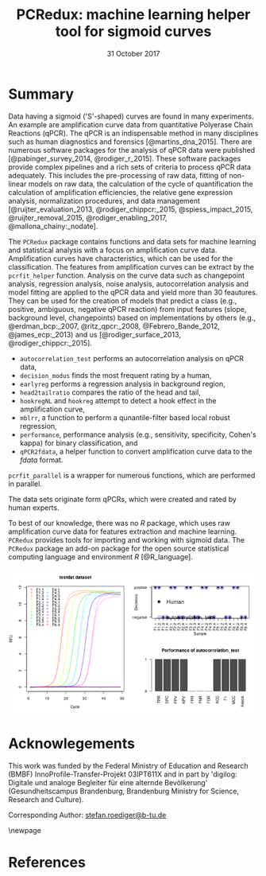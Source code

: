 ﻿---
title: "PCRedux: machine learning helper tool for sigmoid curves"
tags:
  - "R"
  - "PCR"
  - "quantitative Polymerase Chain Reaction"
  - "machine learning"
  - "sigmoid"
authors:
  - name: "Stefan Rödiger"
    orcid: 0000-0002-1441-6512
    affiliation: 1
  - name: "Michał Burdukiewicz"
    orcid: 0000-0001-8926-582X
    affiliation: 2
  - name: "Roy-Arne Senkel"
    orcid: 0000-0001-6139-9471
    affiliation: 1
  - name: "Andrej-Nikolai Spiess"
    orcid: 0000-0002-9630-4724
    affiliation: 3
  - name: "Thomas Fischer"
    orcid: 0000-0001-6235-2261
    affiliation: 1
affiliations:
  - name: "Brandenburg University of Technology Cottbus-Senftenberg, Germany"
    index: 1
  - name: "Uniwersytet Wrocławski: Wrocław, Poland"
    index: 2
  - name: "University Medical Center Hamburg-Eppendorf, Hamburg, Germany"
    index: 3
date: "31 October 2017"
bibliography: paper.bib
output:
  html_document:
    keep_md: yes
---

# Summary

Data having a sigmoid ('S'-shaped) curves are found in many experiments. An 
example are amplification curve data from quantitative Polyerase Chain Reactions 
(qPCR). The qPCR is an indispensable method in many disciplines such as human 
diagnostics and forensics [@martins_dna_2015]. 
There are numerous software packages for the analysis of qPCR data were 
published [@pabinger_survey_2014, @rodiger_r_2015]. These software packages 
provide complex pipelines and a rich sets of criteria to process qPCR data 
adequately. This includes the pre-processing of raw data, fitting of non-linear 
models on raw data, the calculation of the cycle of quantification the 
calculation of amplification efficiencies, the relative gene expression 
analysis, normalization procedures, and data management 
[@ruijter_evaluation_2013, @rodiger_chippcr:_2015, @spiess_impact_2015, 
@ruijter_removal_2015, @rodiger_enabling_2017, @mallona_chainy:_nodate].

The `PCRedux` package contains functions and data sets for machine learning and 
statistical analysis with a focus on amplification curve data. Amplification 
curves have characteristics, which can be used for the classification. The 
features from amplification curves can be extract by the `pcrfit_helper` 
function. Analysis on the curve data such as changepoint analysis, regression 
analysis, noise analysis, autocorrelation analysis and model fitting are applied 
to the qPCR data and yield more than 30 feautures. They can be used for the 
creation of models that predict a class (e.g., positive, ambiguous, negative 
qPCR reaction) from input features (slope, background level, changepoints) based 
on implementations by others (e.g., @erdman_bcp:_2007, @ritz_qpcr:_2008, 
@Febrero_Bande_2012, @james_ecp:_2013) and us [@rodiger_surface_2013, 
@rodiger_chippcr:_2015].

- `autocorrelation_test` performs an autocorrelation analysis on qPCR data,
- `decision_modus` finds the most frequent rating by a human,
- `earlyreg` performs a regression analysis in background region,
- `head2tailratio` compares the ratio of the head and tail,
- `hookregNL` and `hookreg` attempt to detect a hook effect in the amplification curve,
- `mblrr`, a function to perform a qunantile-filter based local robust regression,
- `performance`, performance analysis (e.g., sensitivity, specificity, Cohen's kappa) for binary classification, and
- `qPCR2fdata`, a helper function to convert amplification curve data to the *fdata* format.

`pcrfit_parallel` is a wrapper for numerous functions, which are performed in parallel.

The data sets originate form qPCRs, which were created and rated by human experts.

To best of our knowledge, there was no *R* package, which uses raw amplification 
curve data for features extraction and machine learning. `PCRedux` 
provides tools for importing and working with sigmoid data. The `PCRedux` 
package an add-on package for the open source statistical computing language and 
environment *R* [@R_language].

![](fig1.png)<!-- -->

# Acknowlegements
This work was funded by the Federal Ministry of Education and Research
(BMBF) InnoProfile-Transfer-Projekt 03IPT611X and in part by 'digilog: Digitale
und analoge Begleiter für eine alternde Bevölkerung' (Gesundheitscampus
Brandenburg, Brandenburg Ministry for Science, Research and Culture).

Corresponding Author: stefan.roediger@b-tu.de

\newpage

# References
